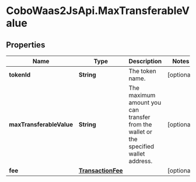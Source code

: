 # CoboWaas2JsApi.MaxTransferableValue

## Properties

Name | Type | Description | Notes
------------ | ------------- | ------------- | -------------
**tokenId** | **String** | The token name. | [optional] 
**maxTransferableValue** | **String** | The maximum amount you can transfer from the wallet or the specified wallet address. | [optional] 
**fee** | [**TransactionFee**](TransactionFee.md) |  | [optional] 



